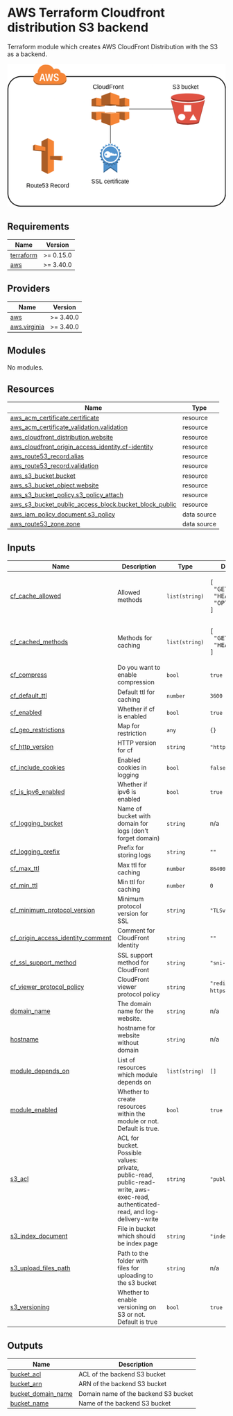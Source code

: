 # AWS Terraform Cloudfront distribution S3 backend

Terraform module which creates AWS CloudFront Distribution with the S3 as a backend.

![Module Schema](.README_files/terraform_aws_cf_s3.png)

## Requirements

| Name | Version |
|------|---------|
| <a name="requirement_terraform"></a> [terraform](#requirement\_terraform) | >= 0.15.0 |
| <a name="requirement_aws"></a> [aws](#requirement\_aws) | >= 3.40.0 |

## Providers

| Name | Version |
|------|---------|
| <a name="provider_aws"></a> [aws](#provider\_aws) | >= 3.40.0 |
| <a name="provider_aws.virginia"></a> [aws.virginia](#provider\_aws.virginia) | >= 3.40.0 |

## Modules

No modules.

## Resources

| Name | Type |
|------|------|
| [aws_acm_certificate.certificate](https://registry.terraform.io/providers/hashicorp/aws/latest/docs/resources/acm_certificate) | resource |
| [aws_acm_certificate_validation.validation](https://registry.terraform.io/providers/hashicorp/aws/latest/docs/resources/acm_certificate_validation) | resource |
| [aws_cloudfront_distribution.website](https://registry.terraform.io/providers/hashicorp/aws/latest/docs/resources/cloudfront_distribution) | resource |
| [aws_cloudfront_origin_access_identity.cf-identity](https://registry.terraform.io/providers/hashicorp/aws/latest/docs/resources/cloudfront_origin_access_identity) | resource |
| [aws_route53_record.alias](https://registry.terraform.io/providers/hashicorp/aws/latest/docs/resources/route53_record) | resource |
| [aws_route53_record.validation](https://registry.terraform.io/providers/hashicorp/aws/latest/docs/resources/route53_record) | resource |
| [aws_s3_bucket.bucket](https://registry.terraform.io/providers/hashicorp/aws/latest/docs/resources/s3_bucket) | resource |
| [aws_s3_bucket_object.website](https://registry.terraform.io/providers/hashicorp/aws/latest/docs/resources/s3_bucket_object) | resource |
| [aws_s3_bucket_policy.s3_policy_attach](https://registry.terraform.io/providers/hashicorp/aws/latest/docs/resources/s3_bucket_policy) | resource |
| [aws_s3_bucket_public_access_block.bucket_block_public](https://registry.terraform.io/providers/hashicorp/aws/latest/docs/resources/s3_bucket_public_access_block) | resource |
| [aws_iam_policy_document.s3_policy](https://registry.terraform.io/providers/hashicorp/aws/latest/docs/data-sources/iam_policy_document) | data source |
| [aws_route53_zone.zone](https://registry.terraform.io/providers/hashicorp/aws/latest/docs/data-sources/route53_zone) | data source |

## Inputs

| Name | Description | Type | Default | Required |
|------|-------------|------|---------|:--------:|
| <a name="input_cf_cache_allowed"></a> [cf\_cache\_allowed](#input\_cf\_cache\_allowed) | Allowed methods | `list(string)` | <pre>[<br>  "GET",<br>  "HEAD",<br>  "OPTIONS"<br>]</pre> | no |
| <a name="input_cf_cached_methods"></a> [cf\_cached\_methods](#input\_cf\_cached\_methods) | Methods for caching | `list(string)` | <pre>[<br>  "GET",<br>  "HEAD"<br>]</pre> | no |
| <a name="input_cf_compress"></a> [cf\_compress](#input\_cf\_compress) | Do you want to enable compression | `bool` | `true` | no |
| <a name="input_cf_default_ttl"></a> [cf\_default\_ttl](#input\_cf\_default\_ttl) | Default ttl for caching | `number` | `3600` | no |
| <a name="input_cf_enabled"></a> [cf\_enabled](#input\_cf\_enabled) | Whether if cf is enabled | `bool` | `true` | no |
| <a name="input_cf_geo_restrictions"></a> [cf\_geo\_restrictions](#input\_cf\_geo\_restrictions) | Map for restriction | `any` | `{}` | no |
| <a name="input_cf_http_version"></a> [cf\_http\_version](#input\_cf\_http\_version) | HTTP version for cf | `string` | `"http2"` | no |
| <a name="input_cf_include_cookies"></a> [cf\_include\_cookies](#input\_cf\_include\_cookies) | Enabled cookies in logging | `bool` | `false` | no |
| <a name="input_cf_is_ipv6_enabled"></a> [cf\_is\_ipv6\_enabled](#input\_cf\_is\_ipv6\_enabled) | Whether if ipv6 is enabled | `bool` | `true` | no |
| <a name="input_cf_logging_bucket"></a> [cf\_logging\_bucket](#input\_cf\_logging\_bucket) | Name of bucket with domain for logs (don't forget domain) | `string` | n/a | yes |
| <a name="input_cf_logging_prefix"></a> [cf\_logging\_prefix](#input\_cf\_logging\_prefix) | Prefix for storing logs | `string` | `""` | no |
| <a name="input_cf_max_ttl"></a> [cf\_max\_ttl](#input\_cf\_max\_ttl) | Max ttl for caching | `number` | `86400` | no |
| <a name="input_cf_min_ttl"></a> [cf\_min\_ttl](#input\_cf\_min\_ttl) | Min ttl for caching | `number` | `0` | no |
| <a name="input_cf_minimum_protocol_version"></a> [cf\_minimum\_protocol\_version](#input\_cf\_minimum\_protocol\_version) | Minimum protocol version for SSL | `string` | `"TLSv1.2_2019"` | no |
| <a name="input_cf_origin_access_identity_comment"></a> [cf\_origin\_access\_identity\_comment](#input\_cf\_origin\_access\_identity\_comment) | Comment for CloudFront Identity | `string` | `""` | no |
| <a name="input_cf_ssl_support_method"></a> [cf\_ssl\_support\_method](#input\_cf\_ssl\_support\_method) | SSL support method for CloudFront | `string` | `"sni-only"` | no |
| <a name="input_cf_viewer_protocol_policy"></a> [cf\_viewer\_protocol\_policy](#input\_cf\_viewer\_protocol\_policy) | CloudFront viewer protocol policy | `string` | `"redirect-to-https"` | no |
| <a name="input_domain_name"></a> [domain\_name](#input\_domain\_name) | The domain name for the website. | `string` | n/a | yes |
| <a name="input_hostname"></a> [hostname](#input\_hostname) | hostname for website without domain | `string` | n/a | yes |
| <a name="input_module_depends_on"></a> [module\_depends\_on](#input\_module\_depends\_on) | List of resources which module depends on | `list(string)` | `[]` | no |
| <a name="input_module_enabled"></a> [module\_enabled](#input\_module\_enabled) | Whether to create resources within the module or not. Default is true. | `bool` | `true` | no |
| <a name="input_s3_acl"></a> [s3\_acl](#input\_s3\_acl) | ACL for bucket. Possible values: private, public-read, public-read-write, aws-exec-read, authenticated-read, and log-delivery-write | `string` | `"public-read"` | no |
| <a name="input_s3_index_document"></a> [s3\_index\_document](#input\_s3\_index\_document) | File in bucket which should be index page | `string` | `"index.html"` | no |
| <a name="input_s3_upload_files_path"></a> [s3\_upload\_files\_path](#input\_s3\_upload\_files\_path) | Path to the folder with files for uploading to the s3 bucket | `string` | n/a | yes |
| <a name="input_s3_versioning"></a> [s3\_versioning](#input\_s3\_versioning) | Whether to enable versioning on S3 or not. Default is true | `bool` | `true` | no |

## Outputs

| Name | Description |
|------|-------------|
| <a name="output_bucket_acl"></a> [bucket\_acl](#output\_bucket\_acl) | ACL of the backend S3 bucket |
| <a name="output_bucket_arn"></a> [bucket\_arn](#output\_bucket\_arn) | ARN of the backend S3 bucket |
| <a name="output_bucket_domain_name"></a> [bucket\_domain\_name](#output\_bucket\_domain\_name) | Domain name of the backend S3 bucket |
| <a name="output_bucket_name"></a> [bucket\_name](#output\_bucket\_name) | Name of the backend S3 bucket |
